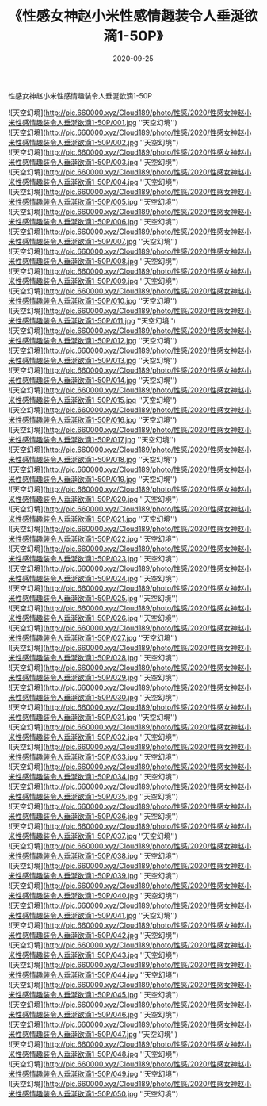 ﻿---
layout: post
title:  《性感女神赵小米性感情趣装令人垂涎欲滴1-50P》
date:   2020-09-25
img: http://pic.660000.xyz/Cloud189/photo/性感/2020/性感女神赵小米性感情趣装令人垂涎欲滴1-50P/000.jpg
categories: [美女, 性感, 泳衣]
---

性感女神赵小米性感情趣装令人垂涎欲滴1-50P



![天空幻境](http://pic.660000.xyz/Cloud189/photo/性感/2020/性感女神赵小米性感情趣装令人垂涎欲滴1-50P/001.jpg ''天空幻境'') <br>
![天空幻境](http://pic.660000.xyz/Cloud189/photo/性感/2020/性感女神赵小米性感情趣装令人垂涎欲滴1-50P/002.jpg ''天空幻境'') <br>
![天空幻境](http://pic.660000.xyz/Cloud189/photo/性感/2020/性感女神赵小米性感情趣装令人垂涎欲滴1-50P/003.jpg ''天空幻境'') <br>
![天空幻境](http://pic.660000.xyz/Cloud189/photo/性感/2020/性感女神赵小米性感情趣装令人垂涎欲滴1-50P/004.jpg ''天空幻境'') <br>
![天空幻境](http://pic.660000.xyz/Cloud189/photo/性感/2020/性感女神赵小米性感情趣装令人垂涎欲滴1-50P/005.jpg ''天空幻境'') <br>
![天空幻境](http://pic.660000.xyz/Cloud189/photo/性感/2020/性感女神赵小米性感情趣装令人垂涎欲滴1-50P/006.jpg ''天空幻境'') <br>
![天空幻境](http://pic.660000.xyz/Cloud189/photo/性感/2020/性感女神赵小米性感情趣装令人垂涎欲滴1-50P/007.jpg ''天空幻境'') <br>
![天空幻境](http://pic.660000.xyz/Cloud189/photo/性感/2020/性感女神赵小米性感情趣装令人垂涎欲滴1-50P/008.jpg ''天空幻境'') <br>
![天空幻境](http://pic.660000.xyz/Cloud189/photo/性感/2020/性感女神赵小米性感情趣装令人垂涎欲滴1-50P/009.jpg ''天空幻境'') <br>
![天空幻境](http://pic.660000.xyz/Cloud189/photo/性感/2020/性感女神赵小米性感情趣装令人垂涎欲滴1-50P/010.jpg ''天空幻境'') <br>
![天空幻境](http://pic.660000.xyz/Cloud189/photo/性感/2020/性感女神赵小米性感情趣装令人垂涎欲滴1-50P/011.jpg ''天空幻境'') <br>
![天空幻境](http://pic.660000.xyz/Cloud189/photo/性感/2020/性感女神赵小米性感情趣装令人垂涎欲滴1-50P/012.jpg ''天空幻境'') <br>
![天空幻境](http://pic.660000.xyz/Cloud189/photo/性感/2020/性感女神赵小米性感情趣装令人垂涎欲滴1-50P/013.jpg ''天空幻境'') <br>
![天空幻境](http://pic.660000.xyz/Cloud189/photo/性感/2020/性感女神赵小米性感情趣装令人垂涎欲滴1-50P/014.jpg ''天空幻境'') <br>
![天空幻境](http://pic.660000.xyz/Cloud189/photo/性感/2020/性感女神赵小米性感情趣装令人垂涎欲滴1-50P/015.jpg ''天空幻境'') <br>
![天空幻境](http://pic.660000.xyz/Cloud189/photo/性感/2020/性感女神赵小米性感情趣装令人垂涎欲滴1-50P/016.jpg ''天空幻境'') <br>
![天空幻境](http://pic.660000.xyz/Cloud189/photo/性感/2020/性感女神赵小米性感情趣装令人垂涎欲滴1-50P/017.jpg ''天空幻境'') <br>
![天空幻境](http://pic.660000.xyz/Cloud189/photo/性感/2020/性感女神赵小米性感情趣装令人垂涎欲滴1-50P/018.jpg ''天空幻境'') <br>
![天空幻境](http://pic.660000.xyz/Cloud189/photo/性感/2020/性感女神赵小米性感情趣装令人垂涎欲滴1-50P/019.jpg ''天空幻境'') <br>
![天空幻境](http://pic.660000.xyz/Cloud189/photo/性感/2020/性感女神赵小米性感情趣装令人垂涎欲滴1-50P/020.jpg ''天空幻境'') <br>
![天空幻境](http://pic.660000.xyz/Cloud189/photo/性感/2020/性感女神赵小米性感情趣装令人垂涎欲滴1-50P/021.jpg ''天空幻境'') <br>
![天空幻境](http://pic.660000.xyz/Cloud189/photo/性感/2020/性感女神赵小米性感情趣装令人垂涎欲滴1-50P/022.jpg ''天空幻境'') <br>
![天空幻境](http://pic.660000.xyz/Cloud189/photo/性感/2020/性感女神赵小米性感情趣装令人垂涎欲滴1-50P/023.jpg ''天空幻境'') <br>
![天空幻境](http://pic.660000.xyz/Cloud189/photo/性感/2020/性感女神赵小米性感情趣装令人垂涎欲滴1-50P/024.jpg ''天空幻境'') <br>
![天空幻境](http://pic.660000.xyz/Cloud189/photo/性感/2020/性感女神赵小米性感情趣装令人垂涎欲滴1-50P/025.jpg ''天空幻境'') <br>
![天空幻境](http://pic.660000.xyz/Cloud189/photo/性感/2020/性感女神赵小米性感情趣装令人垂涎欲滴1-50P/026.jpg ''天空幻境'') <br>
![天空幻境](http://pic.660000.xyz/Cloud189/photo/性感/2020/性感女神赵小米性感情趣装令人垂涎欲滴1-50P/027.jpg ''天空幻境'') <br>
![天空幻境](http://pic.660000.xyz/Cloud189/photo/性感/2020/性感女神赵小米性感情趣装令人垂涎欲滴1-50P/028.jpg ''天空幻境'') <br>
![天空幻境](http://pic.660000.xyz/Cloud189/photo/性感/2020/性感女神赵小米性感情趣装令人垂涎欲滴1-50P/029.jpg ''天空幻境'') <br>
![天空幻境](http://pic.660000.xyz/Cloud189/photo/性感/2020/性感女神赵小米性感情趣装令人垂涎欲滴1-50P/030.jpg ''天空幻境'') <br>
![天空幻境](http://pic.660000.xyz/Cloud189/photo/性感/2020/性感女神赵小米性感情趣装令人垂涎欲滴1-50P/031.jpg ''天空幻境'') <br>
![天空幻境](http://pic.660000.xyz/Cloud189/photo/性感/2020/性感女神赵小米性感情趣装令人垂涎欲滴1-50P/032.jpg ''天空幻境'') <br>
![天空幻境](http://pic.660000.xyz/Cloud189/photo/性感/2020/性感女神赵小米性感情趣装令人垂涎欲滴1-50P/033.jpg ''天空幻境'') <br>
![天空幻境](http://pic.660000.xyz/Cloud189/photo/性感/2020/性感女神赵小米性感情趣装令人垂涎欲滴1-50P/034.jpg ''天空幻境'') <br>
![天空幻境](http://pic.660000.xyz/Cloud189/photo/性感/2020/性感女神赵小米性感情趣装令人垂涎欲滴1-50P/035.jpg ''天空幻境'') <br>
![天空幻境](http://pic.660000.xyz/Cloud189/photo/性感/2020/性感女神赵小米性感情趣装令人垂涎欲滴1-50P/036.jpg ''天空幻境'') <br>
![天空幻境](http://pic.660000.xyz/Cloud189/photo/性感/2020/性感女神赵小米性感情趣装令人垂涎欲滴1-50P/037.jpg ''天空幻境'') <br>
![天空幻境](http://pic.660000.xyz/Cloud189/photo/性感/2020/性感女神赵小米性感情趣装令人垂涎欲滴1-50P/038.jpg ''天空幻境'') <br>
![天空幻境](http://pic.660000.xyz/Cloud189/photo/性感/2020/性感女神赵小米性感情趣装令人垂涎欲滴1-50P/039.jpg ''天空幻境'') <br>
![天空幻境](http://pic.660000.xyz/Cloud189/photo/性感/2020/性感女神赵小米性感情趣装令人垂涎欲滴1-50P/040.jpg ''天空幻境'') <br>
![天空幻境](http://pic.660000.xyz/Cloud189/photo/性感/2020/性感女神赵小米性感情趣装令人垂涎欲滴1-50P/041.jpg ''天空幻境'') <br>
![天空幻境](http://pic.660000.xyz/Cloud189/photo/性感/2020/性感女神赵小米性感情趣装令人垂涎欲滴1-50P/042.jpg ''天空幻境'') <br>
![天空幻境](http://pic.660000.xyz/Cloud189/photo/性感/2020/性感女神赵小米性感情趣装令人垂涎欲滴1-50P/043.jpg ''天空幻境'') <br>
![天空幻境](http://pic.660000.xyz/Cloud189/photo/性感/2020/性感女神赵小米性感情趣装令人垂涎欲滴1-50P/044.jpg ''天空幻境'') <br>
![天空幻境](http://pic.660000.xyz/Cloud189/photo/性感/2020/性感女神赵小米性感情趣装令人垂涎欲滴1-50P/045.jpg ''天空幻境'') <br>
![天空幻境](http://pic.660000.xyz/Cloud189/photo/性感/2020/性感女神赵小米性感情趣装令人垂涎欲滴1-50P/046.jpg ''天空幻境'') <br>
![天空幻境](http://pic.660000.xyz/Cloud189/photo/性感/2020/性感女神赵小米性感情趣装令人垂涎欲滴1-50P/047.jpg ''天空幻境'') <br>
![天空幻境](http://pic.660000.xyz/Cloud189/photo/性感/2020/性感女神赵小米性感情趣装令人垂涎欲滴1-50P/048.jpg ''天空幻境'') <br>
![天空幻境](http://pic.660000.xyz/Cloud189/photo/性感/2020/性感女神赵小米性感情趣装令人垂涎欲滴1-50P/049.jpg ''天空幻境'') <br>
![天空幻境](http://pic.660000.xyz/Cloud189/photo/性感/2020/性感女神赵小米性感情趣装令人垂涎欲滴1-50P/050.jpg ''天空幻境'') <br>